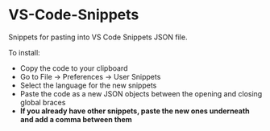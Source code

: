 # VS-Code-Snippets
Snippets for pasting into VS Code Snippets JSON file.

To install:
- Copy the code to your clipboard
- Go to File -> Preferences -> User Snippets
- Select the language for the new snippets
- Paste the code as a new JSON objects between the opening and closing global braces
- **If you already have other snippets, paste the new ones underneath and add a comma between them** 
